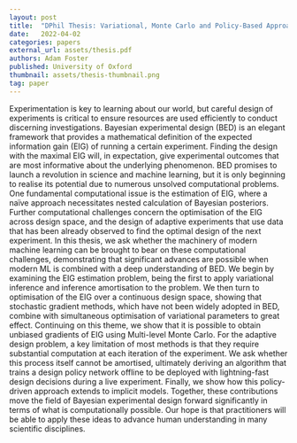 ```yaml
---
layout: post
title:  "DPhil Thesis: Variational, Monte Carlo and Policy-Based Approaches to Bayesian Experimental Design"
date:   2022-04-02
categories: papers
external_url: assets/thesis.pdf
authors: Adam Foster
published: University of Oxford
thumbnail: assets/thesis-thumbnail.png
tag: paper
---
```


Experimentation is key to learning about our world, but careful design of experiments is critical to ensure
resources are used efficiently to conduct discerning investigations. Bayesian experimental design (BED)
is an elegant framework that provides a mathematical definition of the expected information gain (EIG)
of running a certain experiment. Finding the design with the maximal EIG will, in expectation, give
experimental outcomes that are most informative about the underlying phenomenon.
BED promises to launch a revolution in science and machine learning, but it is only beginning to realise
its potential due to numerous unsolved computational problems. One fundamental computational issue
is the estimation of EIG, where a naïve approach necessitates nested calculation of Bayesian posteriors.
Further computational challenges concern the optimisation of the EIG across design space, and the design
of adaptive experiments that use data that has been already observed to find the optimal design of the
next experiment.
In this thesis, we ask whether the machinery of modern machine learning can be brought to bear on
these computational challenges, demonstrating that significant advances are possible when modern ML
is combined with a deep understanding of BED. We begin by examining the EIG estimation problem,
being the first to apply variational inference and inference amortisation to the problem. We then turn to
optimisation of the EIG over a continuous design space, showing that stochastic gradient methods, which
have not been widely adopted in BED, combine with simultaneous optimisation of variational parameters
to great effect. Continuing on this theme, we show that it is possible to obtain unbiased gradients of
EIG using Multi-level Monte Carlo. For the adaptive design problem, a key limitation of most methods
is that they require substantial computation at each iteration of the experiment. We ask whether this
process itself cannot be amortised, ultimately deriving an algorithm that trains a design policy network
offline to be deployed with lightning-fast design decisions during a live experiment. Finally, we show how
this policy-driven approach extends to implicit models.
Together, these contributions move the field of Bayesian experimental design forward significantly in
terms of what is computationally possible. Our hope is that practitioners will be able to apply these
ideas to advance human understanding in many scientific disciplines.